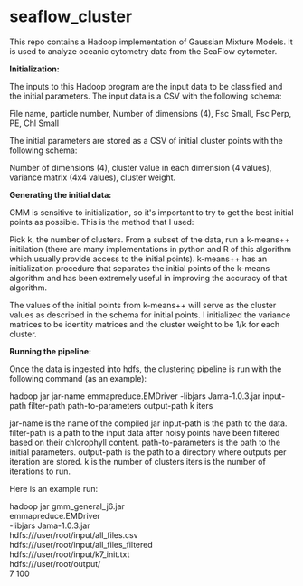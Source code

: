 # seaflow_cluster

This repo contains a Hadoop implementation of Gaussian Mixture Models. It is used to analyze oceanic cytometry
data from the SeaFlow cytometer.

<b>Initialization:</b>

The inputs to this Hadoop program are the input data to be classified and the initial parameters.
The input data is a CSV with the following schema:

File name, particle number, Number of dimensions (4), Fsc Small, Fsc Perp, PE, Chl Small

The initial parameters are stored as a CSV of initial cluster points with the following schema:

Number of dimensions (4), cluster value in each dimension (4 values), variance matrix (4x4 values), cluster weight.

<b>Generating the initial data:</b>

GMM is sensitive to initialization, so it's important to try to get the best initial points as possible.
This is the method that I used:

Pick k, the number of clusters. From a subset of the data, run a k-means++ initilation (there are many implementations in
python and R of this algorithm which usually provide access to the initial points). k-means++ has an initialization procedure
that separates the initial points of the k-means algorithm and has been extremely useful in improving the accuracy of that
algorithm.

The values of the initial points from k-means++ will serve as the cluster values as described in the schema for
initial points. I initialized the variance matrices to be identity matrices and the cluster weight to be 1/k for each
cluster.

<b>Running the pipeline:</b>

Once the data is ingested into hdfs, the clustering pipeline is run with the following command (as an example):

hadoop jar jar-name emmapreduce.EMDriver -libjars Jama-1.0.3.jar input-path filter-path path-to-parameters output-path k iters

jar-name is the name of the compiled jar
input-path is the path to the data.
filter-path is a path to the input data after noisy points have been filtered based on their chlorophyll content.
path-to-parameters is the path to the initial parameters.
output-path is the path to a directory where outputs per iteration are stored.
k is the number of clusters
iters is the number of iterations to run.

Here is an example run:

hadoop jar gmm_general_j6.jar \
emmapreduce.EMDriver \
    -libjars Jama-1.0.3.jar \
    hdfs:///user/root/input/all_files.csv \
    hdfs:///user/root/input/all_files_filtered \
    hdfs:///user/root/input/k7_init.txt \
    hdfs:///user/root/output/ \
    7 100


